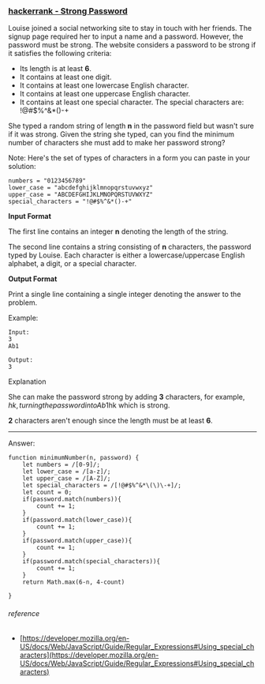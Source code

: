 ### [hackerrank - Strong Password](https://www.hackerrank.com/challenges/strong-password/problem)

Louise joined a social networking site to stay in touch with her friends. The signup page required her to input a name and a password. However, the password must be strong. The website considers a password to be strong if it satisfies the following criteria:

* Its length is at least __6__.
* It contains at least one digit.
* It contains at least one lowercase English character.
* It contains at least one uppercase English character.
* It contains at least one special character. The special characters are: !@#$%^&\*()-+

She typed a random string of length __n__ in the password field but wasn't sure if it was strong. Given the string she typed, can you find the minimum number of characters she must add to make her password strong?

Note: Here's the set of types of characters in a form you can paste in your solution:

```
numbers = "0123456789"
lower_case = "abcdefghijklmnopqrstuvwxyz"
upper_case = "ABCDEFGHIJKLMNOPQRSTUVWXYZ"
special_characters = "!@#$%^&*()-+"
```


**Input Format**

The first line contains an integer __n__ denoting the length of the string.

The second line contains a string consisting of __n__ characters, the password typed by Louise. Each character is either a lowercase/uppercase English alphabet, a digit, or a special character.

**Output Format**

Print a single line containing a single integer denoting the answer to the problem.


Example: 
```
Input: 
3
Ab1

Output: 
3
```

Explanation

She can make the password strong by adding __3__ characters, for example, $hk, turning the password into Ab1$hk which is strong.

__2__ characters aren't enough since the length must be at least __6__.

---

Answer:
```
function minimumNumber(n, password) {
    let numbers = /[0-9]/;
    let lower_case = /[a-z]/;
    let upper_case = /[A-Z]/;
    let special_characters = /[!@#$%^&*\(\)\-+]/;
    let count = 0;
    if(password.match(numbers)){
        count += 1;
    }
    if(password.match(lower_case)){
        count += 1;
    }
    if(password.match(upper_case)){
        count += 1;
    }
    if(password.match(special_characters)){
        count += 1;
    }
    return Math.max(6-n, 4-count)

}
```

###### reference
* [https://developer.mozilla.org/en-US/docs/Web/JavaScript/Guide/Regular_Expressions#Using_special_characters](https://developer.mozilla.org/en-US/docs/Web/JavaScript/Guide/Regular_Expressions#Using_special_characters)